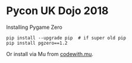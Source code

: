 # Pycon UK Dojo 2018


Installing Pygame Zero

    pip install --upgrade pip  # if super old pip
    pip install pgzero==1.2


Or install via Mu from [codewith.mu](https://codewith.mu).

